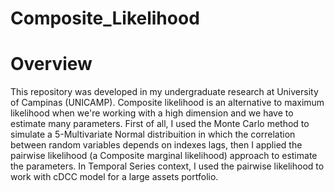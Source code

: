 # Composite_Likelihood

# Overview

This repository was developed in my undergraduate research at University of Campinas (UNICAMP). Composite likelihood is an alternative to maximum likelihood when we're working with a high dimension and we have to estimate many parameters. First of all, I used the Monte Carlo method to simulate a 5-Multivariate Normal distribuition in which the correlation between random variables depends on indexes lags, then I applied the pairwise likelihood (a Composite marginal likelihood) approach to estimate the parameters. In Temporal Series context, I used the pairwise likelihood to work with cDCC model for a large assets portfolio.
